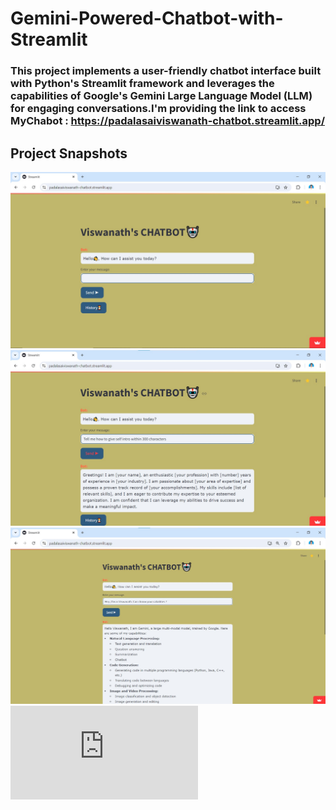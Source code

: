 # Gemini-Powered-Chatbot-with-Streamlit
### This project implements a user-friendly chatbot interface built with Python's Streamlit framework and leverages the capabilities of Google's Gemini Large Language Model (LLM) for engaging conversations.I'm providing the link to access MyChabot : https://padalasaiviswanath-chatbot.streamlit.app/
## Project Snapshots
![pic1](https://github.com/saiviswanathpadala/MyChatBot/blob/main/SnapShots/pic1.jpg)
![pic3](https://github.com/saiviswanathpadala/MyChatBot/blob/main/SnapShots/pic3.jpg)
![pic2](https://github.com/saiviswanathpadala/MyChatBot/blob/main/SnapShots/pic2.jpg)
![Streamlit3](https://github.com/saiviswanathpadala/MyChatBot/blob/main/SnapShots/Streamlit3.pdf)





